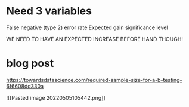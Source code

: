 # Need 3 variables
False negative (type 2) error rate
Expected gain
significance level 















WE NEED TO HAVE AN EXPECTED INCREASE BEFORE HAND THOUGH!

# blog post
https://towardsdatascience.com/required-sample-size-for-a-b-testing-6f6608dd330a

![[Pasted image 20220505105442.png]]



